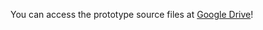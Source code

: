 You can access the prototype source files at [Google Drive](https://drive.google.com/drive/folders/1bYv3y7M9t8yZWd8Hfi3gr0gRvOHKrtrQ?usp=sharing)!
